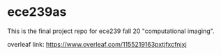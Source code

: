 # ece239as
This is the final project repo for ece239 fall 20 "computational imaging". 

overleaf link: https://www.overleaf.com/1155219163pxtjfxcfnjxj
